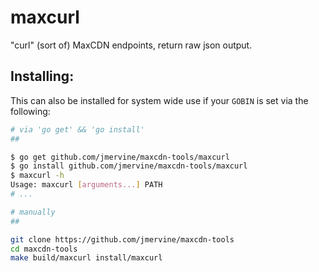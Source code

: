 maxcurl
=======

"curl" (sort of) MaxCDN endpoints, return raw json output.

Installing:
-----------

This can also be installed for system wide use if your `GOBIN` is set via the following:

```bash
# via 'go get' && 'go install'
##

$ go get github.com/jmervine/maxcdn-tools/maxcurl
$ go install github.com/jmervine/maxcdn-tools/maxcurl
$ maxcurl -h
Usage: maxcurl [arguments...] PATH
# ...

# manually
##

git clone https://github.com/jmervine/maxcdn-tools
cd maxcdn-tools
make build/maxcurl install/maxcurl
```

